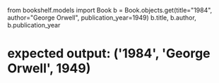 from bookshelf.models import Book
b = Book.objects.get(title="1984", author="George Orwell", publication_year=1949)
b.title, b.author, b.publication_year  
# expected output: ('1984', 'George Orwell', 1949)

